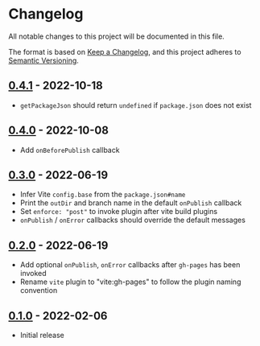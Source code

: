 # Changelog

All notable changes to this project will be documented in this file.

The format is based on [Keep a Changelog](https://keepachangelog.com/en/1.0.0/),
and this project adheres to [Semantic Versioning](https://semver.org/spec/v2.0.0.html).

## [0.4.1](https://github.com/metonym/vite-plugin-gh-pages/releases/tag/v0.4.1) - 2022-10-18

- `getPackageJson` should return `undefined` if `package.json` does not exist

## [0.4.0](https://github.com/metonym/vite-plugin-gh-pages/releases/tag/v0.4.0) - 2022-10-08

- Add `onBeforePublish` callback

## [0.3.0](https://github.com/metonym/vite-plugin-gh-pages/releases/tag/v0.3.0) - 2022-06-19

- Infer Vite `config.base` from the `package.json#name`
- Print the `outDir` and branch name in the default `onPublish` callback
- Set `enforce: "post"` to invoke plugin after vite build plugins
- `onPublish` / `onError` callbacks should override the default messages

## [0.2.0](https://github.com/metonym/vite-plugin-gh-pages/releases/tag/v0.2.0) - 2022-06-19

- Add optional `onPublish`, `onError` callbacks after `gh-pages` has been invoked
- Rename `vite` plugin to "vite:gh-pages" to follow the plugin naming convention

## [0.1.0](https://github.com/metonym/vite-plugin-gh-pages/releases/tag/v0.1.0) - 2022-02-06

- Initial release
